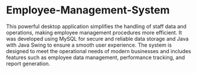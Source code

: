 # Employee-Management-System
This powerful desktop application simplifies the handling of staff data and operations, making employee management procedures more efficient. It was developed using MySQL for secure and reliable data storage and Java with Java Swing to ensure a smooth user experience. The system is designed to meet the operational needs of modern businesses and includes features such as employee data management, performance tracking, and report generation.
